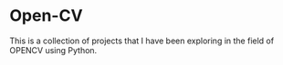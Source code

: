 # Open-CV

This is a collection of projects that I have been exploring in the field of OPENCV using Python.
